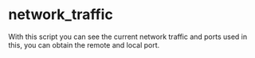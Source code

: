 # network_traffic
With this script you can see the current network traffic and ports used in this, you can obtain the remote and local port.

